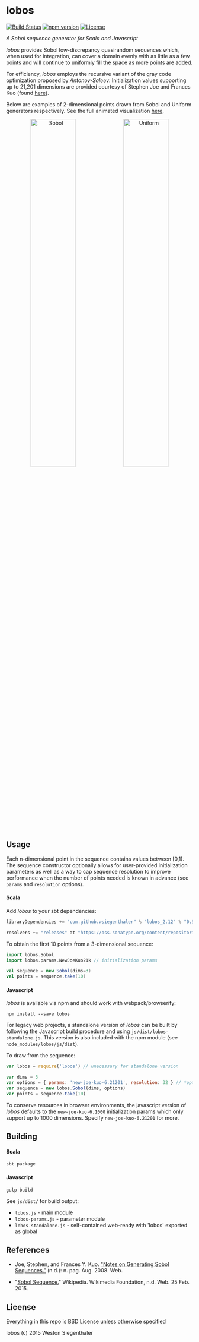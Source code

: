 # lobos

[![Build Status](https://travis-ci.org/Wsiegenthaler/lobos.svg?branch=master)](https://travis-ci.org/Wsiegenthaler/lobos)
[![npm version](https://badge.fury.io/js/lobos.svg)](https://www.npmjs.com/package/lobos)
[![License](https://img.shields.io/badge/License-BSD%203--Clause-blue.svg)](https://opensource.org/licenses/BSD-3-Clause)

*A Sobol sequence generator for Scala and Javascript*

*lobos* provides Sobol low-discrepancy quasirandom sequences which, when used for integration, can cover a domain evenly with as little as a few points and will continue to uniformly fill the space as more points are added.

For efficiency, *lobos* employs the recursive variant of the gray code optimization proposed by *Antonov-Saleev*.  Initialization values supporting up to 21,201 dimensions are provided courtesy of Stephen Joe and Frances Kuo (found [here](http://web.maths.unsw.edu.au/~fkuo/sobol)).

Below are examples of 2-dimensional points drawn from Sobol and Uniform generators respectively. See the full animated visualization [here](http://wsiegenthaler.github.io/lobos/web-example.html).
<p align="center">
  <img src="http://wsiegenthaler.github.io/lobos/sobol.png" alt="Sobol" width="49%">
  <img src="http://wsiegenthaler.github.io/lobos/uniform.png" alt="Uniform" width="49%">
</p>


## Usage

Each n-dimensional point in the sequence contains values between [0,1).  The sequence constructor optionally allows for user-provided initialization parameters as well as a way to cap sequence resolution to improve performance when the number of points needed is known in advance (see `params` and `resolution` options).


#### Scala

Add *lobos* to your sbt dependencies:
```scala
libraryDependencies += "com.github.wsiegenthaler" % "lobos_2.12" % "0.9.23"

resolvers += "releases" at "https://oss.sonatype.org/content/repositories/releases"
```

To obtain the first 10 points from a 3-dimensional sequence:
```scala
import lobos.Sobol
import lobos.params.NewJoeKuo21k // initialization params

val sequence = new Sobol(dims=3)
val points = sequence.take(10)
```

#### Javascript

*lobos* is available via npm and should work with webpack/browserify:
```shell
npm install --save lobos
```

For legacy web projects, a standalone version of *lobos* can be built by following the Javascript build procedure and using `js/dist/lobos-standalone.js`. This version is also included with the npm module (see `node_modules/lobos/js/dist`).

To draw from the sequence:
```javascript
var lobos = require('lobos') // unecessary for standalone version

var dims = 3
var options = { params: 'new-joe-kuo-6.21201', resolution: 32 } // *optional*
var sequence = new lobos.Sobol(dims, options)
var points = sequence.take(10)
```

To conserve resources in browser environments, the javascript version of *lobos* defaults to the `new-joe-kuo-6.1000` initialization params which only support up to 1000 dimensions. Specify `new-joe-kuo-6.21201` for more.


## Building

#### Scala
```shell
sbt package 
```

#### Javascript
```shell
gulp build
```

See `js/dist/` for build output:
* `lobos.js` - main module
* `lobos-params.js` - parameter module
* `lobos-standalone.js` - self-contained web-ready with 'lobos' exported as global


## References

* Joe, Stephen, and Frances Y. Kuo. ["Notes on Generating Sobol Sequences."](http://web.maths.unsw.edu.au/~fkuo/sobol/joe-kuo-notes.pdf) (n.d.): n. pag. Aug. 2008. Web.

* "[Sobol Sequence.](http://en.wikipedia.org/wiki/Sobol_sequence)" Wikipedia. Wikimedia Foundation, n.d. Web. 25 Feb. 2015.

## License

Everything in this repo is BSD License unless otherwise specified

lobos (c) 2015 Weston Siegenthaler
